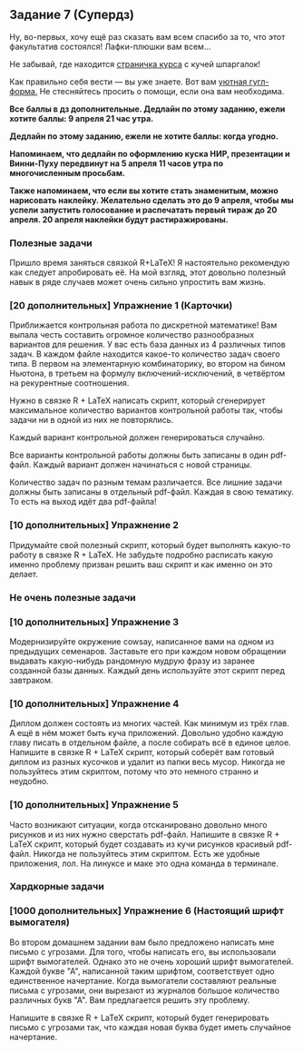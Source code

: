 ## Задание 7 (Супердз)

Ну, во-первых, хочу ещё раз сказать вам всем спасибо за то, что этот факультатив состоялся! Лафки-плюшки вам всем...

Не забывай, где находится [страничка курса](https://fulyankin.github.io/LaTeX/) с кучей шпаргалок!

Как правильно себя вести — вы уже знаете. Вот вам [уютная	гугл-форма.](https://docs.google.com/forms/d/e/1FAIpQLSe11kxKVfv07iCL1E9yNX7ll9swKImiVwRr1H70lslGzInRSg/viewform) Не стесняйтесь просить о помощи, если она вам необходима.

**Все баллы в дз дополнительные. Дедлайн по этому заданию, ежели хотите баллы: 9 апреля 21 час утра.**

**Дедлайн по этому заданию, ежели не хотите баллы: когда угодно.**

**Напоминаем, что дедлайн по оформлению куска НИР, презентации и Винни-Пуху передвинут на 5 апреля 11 часов утра по многочисленным просьбам.**

**Также напоминаем, что если вы хотите стать знаменитым, можно нарисовать наклейку. Желательно сделать это до 9 апреля, чтобы мы успели запустить голосование и распечатать первый тираж до 20 апреля. 20 апреля наклейки будут растиражированы.**

### Полезные задачи

Пришло время заняться связкой R+LaTeX! Я настоятельно рекомендую как следует апробировать её. На мой взгляд, этот довольно полезный навык в ряде случаев может очень сильно упростить вам жизнь.

### **[20 дополнительных]** Упражнение 1 (Карточки)

Приближается контрольная работа по дискретной математике! Вам выпала честь составить огромное количество разнообразных вариантов для решения. У вас есть база данных из 4 различных типов задач. В каждом файле находится какое-то количество задач своего типа. В первом на элементарную комбинаторику, во втором на бином Ньютона, в третьем на формулу включений-исключений, в четвёртом на рекурентные соотношения.

 Нужно в связке R + LaTeX написать скрипт, который сгенерирует максимальное количество вариантов контрольной работы так, чтобы задачи ни в одной из них не повторялись.

 Каждый вариант контрольной должен генерироваться случайно.

Все варианты контрольной работы должны быть записаны в один pdf-файл. Каждый вариант должен начинаться с новой страницы.

Количество задач по разным темам различается. Все лишние задачи должны быть записаны в отдельный pdf-файл. Каждая в свою тематику. То есть на выход идёт два pdf-файла!


### **[10 дополнительных]**  Упражнение 2

Придумайте свой полезный скрипт, который будет выполнять какую-то работу в связке R + LaTeX. Не забудьте подробно расписать какую именно проблему призван решить ваш скрипт и как именно он это делает.

### Не очень полезные задачи

### **[10 дополнительных]**  Упражнение 3

Модернизируйте окружение cowsay, написанное вами на одном из предыдущих семенаров. Заставьте его при каждом новом обращении выдавать какую-нибудь рандомную мудрую фразу из заранее созданной базы данных. Каждый день используйте этот скрипт перед завтраком.


### **[10 дополнительных]**  Упражнение 4

Диплом должен состоять из многих частей. Как минимум из трёх глав. А ещё в нём может быть куча приложений. Довольно удобно каждую главу писать в отдельном файле, а после собирать всё в единое целое. Напишите в связке R + LaTeX скрипт, который соберёт вам готовый диплом из разных кусочков и удалит из папки весь мусор. Никогда не пользуйтесь этим скриптом, потому что это немного странно и неудобно.


### **[10 дополнительных]** Упражнение 5

Часто возникают ситуации, когда отсканировано довольно много рисунков и из них нужно сверстать pdf-файл. Напишите в связке R + LaTeX скрипт, который будет создавать из кучи рисунков красивый pdf-файл. Никогда не пользуйтесь этим скриптом. Есть же удобные приложения, лол. На линуксе и маке это одна команда в терминале.

### Хардкорные задачи

### **[1000 дополнительных]** Упражнение 6 (Настоящий шрифт вымогателя)

Во втором домашнем задании вам было предложено написать мне письмо с угрозами. Для того, чтобы написать его, вы использовали шрифт вымогателей. Однако это не очень хороший шрифт вымогателей. Каждой букве "А", написанной таким шрифтом, соответствует одно единственное начертание. Когда вымогатели составляют реальные письма с угрозами, они вырезают из журналов большое количество различных букв "А". Вам предлагается решить эту проблему.

Напишите в связке R + LaTeX скрипт, который будет генерировать письмо с угрозами так, что каждая новая буква будет иметь случайное начертание.
